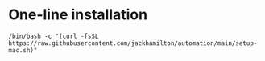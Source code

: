 
# One-line installation

    /bin/bash -c "(curl -fsSL https://raw.githubusercontent.com/jackhamilton/automation/main/setup-mac.sh)"
